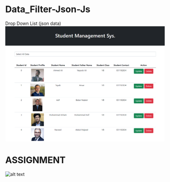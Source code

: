 # Data_Filter-Json-Js
Drop Down List (json data)
![alt text](https://github.com/A-Wahab-Aamir/Data_Filter-Json-/blob/main/Capture.PNG)



# ASSIGNMENT 
![alt text](https://i.ytimg.com/vi/tYdlt9q6Iug/maxresdefault.jpg)

